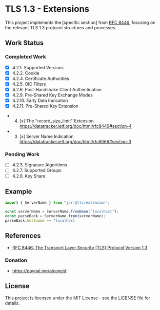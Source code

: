# TLS 1.3 - Extensions

This project implements the [specific section] from
[RFC 8446](https://datatracker.ietf.org/doc/html/rfc8446#autoid-24), focusing on
the relevant TLS 1.3 protocol structures and processes.

## Work Status

### Completed Work

- [x] 4.2.1. Supported Versions
- [x] 4.2.2. Cookie
- [x] 4.2.4. Certificate Authorities
- [x] 4.2.5. OID Filters
- [x] 4.2.6. Post-Handshake Client Authentication
- [x] 4.2.9. Pre-Shared Key Exchange Modes
- [x] 4.2.10. Early Data Indication
- [x] 4.2.11. Pre-Shared Key Extension
-
  4. [x] The "record_size_limit" Extension
         https://datatracker.ietf.org/doc/html/rfc8449#section-4
-
  3. [x] Server Name Indication
         https://datatracker.ietf.org/doc/html/rfc6066#section-3

### Pending Work

- [ ] 4.2.3. Signature Algorithms
- [ ] 4.2.7. Supported Groups
- [ ] 4.2.8. Key Share

## Example

```javascript
import { ServerName } from "jsr:@tls/extension";

const serverName = ServerName.fromName("localhost");
const parseBack = ServerName.from(serverName);
parseBack.hostname == "localhost
```

## References

- [RFC 8446: The Transport Layer Security (TLS) Protocol Version 1.3](https://datatracker.ietf.org/doc/html/rfc8446)

### Donation

- https://paypal.me/aiconeid

## License

This project is licensed under the MIT License - see the [LICENSE](LICENSE) file
for details.
